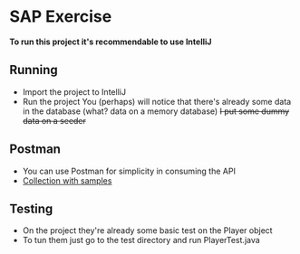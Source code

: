 # SAP Exercise
__To run this project it's recommendable to use IntelliJ__
## Running
- Import the project to IntelliJ
- Run the project
You (perhaps) will notice that there's already some data in the database (what? data on a memory database)
~~I put some dummy data on a seeder~~
## Postman
- You can use Postman for simplicity in consuming the API
- [Collection with samples](https://www.getpostman.com/collections/5434e4423f599b6d8e32)
## Testing
- On the project they're already some basic test on the Player object
- To tun them just go to the test directory and run PlayerTest.java